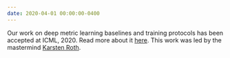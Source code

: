 ```yaml
---
date: 2020-04-01 00:00:00-0400
---
```


Our work on deep metric learning baselines and training protocols has been accepted at ICML, 2020. Read more about it <a href="https://arxiv.org/abs/2002.08473" target="_blank">here</a>. This work was led by the mastermind <a href="https://karroth.com/" target="_blank">Karsten Roth</a>.

